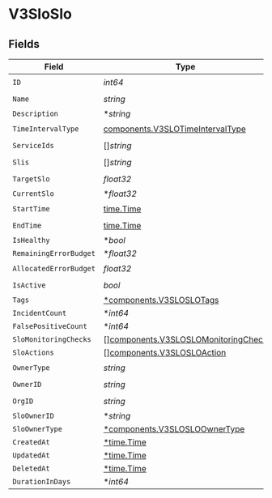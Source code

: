 # V3SloSlo


## Fields

| Field                                                                                      | Type                                                                                       | Required                                                                                   | Description                                                                                |
| ------------------------------------------------------------------------------------------ | ------------------------------------------------------------------------------------------ | ------------------------------------------------------------------------------------------ | ------------------------------------------------------------------------------------------ |
| `ID`                                                                                       | *int64*                                                                                    | :heavy_check_mark:                                                                         | N/A                                                                                        |
| `Name`                                                                                     | *string*                                                                                   | :heavy_check_mark:                                                                         | N/A                                                                                        |
| `Description`                                                                              | **string*                                                                                  | :heavy_minus_sign:                                                                         | N/A                                                                                        |
| `TimeIntervalType`                                                                         | [components.V3SLOTimeIntervalType](../../models/components/v3slotimeintervaltype.md)       | :heavy_check_mark:                                                                         | N/A                                                                                        |
| `ServiceIds`                                                                               | []*string*                                                                                 | :heavy_check_mark:                                                                         | N/A                                                                                        |
| `Slis`                                                                                     | []*string*                                                                                 | :heavy_check_mark:                                                                         | N/A                                                                                        |
| `TargetSlo`                                                                                | *float32*                                                                                  | :heavy_check_mark:                                                                         | N/A                                                                                        |
| `CurrentSlo`                                                                               | **float32*                                                                                 | :heavy_minus_sign:                                                                         | N/A                                                                                        |
| `StartTime`                                                                                | [time.Time](https://pkg.go.dev/time#Time)                                                  | :heavy_check_mark:                                                                         | N/A                                                                                        |
| `EndTime`                                                                                  | [time.Time](https://pkg.go.dev/time#Time)                                                  | :heavy_check_mark:                                                                         | N/A                                                                                        |
| `IsHealthy`                                                                                | **bool*                                                                                    | :heavy_minus_sign:                                                                         | N/A                                                                                        |
| `RemainingErrorBudget`                                                                     | **float32*                                                                                 | :heavy_minus_sign:                                                                         | N/A                                                                                        |
| `AllocatedErrorBudget`                                                                     | *float32*                                                                                  | :heavy_check_mark:                                                                         | N/A                                                                                        |
| `IsActive`                                                                                 | *bool*                                                                                     | :heavy_check_mark:                                                                         | N/A                                                                                        |
| `Tags`                                                                                     | [*components.V3SLOSLOTags](../../models/components/v3sloslotags.md)                        | :heavy_minus_sign:                                                                         | N/A                                                                                        |
| `IncidentCount`                                                                            | **int64*                                                                                   | :heavy_minus_sign:                                                                         | N/A                                                                                        |
| `FalsePositiveCount`                                                                       | **int64*                                                                                   | :heavy_minus_sign:                                                                         | N/A                                                                                        |
| `SloMonitoringChecks`                                                                      | [][components.V3SLOSLOMonitoringCheck](../../models/components/v3sloslomonitoringcheck.md) | :heavy_minus_sign:                                                                         | N/A                                                                                        |
| `SloActions`                                                                               | [][components.V3SLOSLOAction](../../models/components/v3slosloaction.md)                   | :heavy_minus_sign:                                                                         | N/A                                                                                        |
| `OwnerType`                                                                                | *string*                                                                                   | :heavy_check_mark:                                                                         | N/A                                                                                        |
| `OwnerID`                                                                                  | *string*                                                                                   | :heavy_check_mark:                                                                         | N/A                                                                                        |
| `OrgID`                                                                                    | *string*                                                                                   | :heavy_check_mark:                                                                         | N/A                                                                                        |
| `SloOwnerID`                                                                               | **string*                                                                                  | :heavy_minus_sign:                                                                         | N/A                                                                                        |
| `SloOwnerType`                                                                             | [*components.V3SLOSLOOwnerType](../../models/components/v3slosloownertype.md)              | :heavy_minus_sign:                                                                         | N/A                                                                                        |
| `CreatedAt`                                                                                | [*time.Time](https://pkg.go.dev/time#Time)                                                 | :heavy_minus_sign:                                                                         | N/A                                                                                        |
| `UpdatedAt`                                                                                | [*time.Time](https://pkg.go.dev/time#Time)                                                 | :heavy_minus_sign:                                                                         | N/A                                                                                        |
| `DeletedAt`                                                                                | [*time.Time](https://pkg.go.dev/time#Time)                                                 | :heavy_minus_sign:                                                                         | N/A                                                                                        |
| `DurationInDays`                                                                           | **int64*                                                                                   | :heavy_minus_sign:                                                                         | N/A                                                                                        |